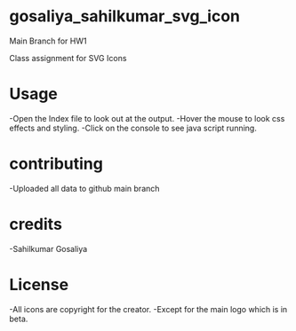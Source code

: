 # gosaliya_sahilkumar_svg_icon
Main Branch for HW1


Class assignment for SVG Icons 

# Usage
-Open the Index file to look out at the output.
-Hover the mouse to look css effects and styling.
-Click on the console to see java script running.



# contributing
-Uploaded all data to github main branch

# credits
-Sahilkumar Gosaliya

# License
-All icons are copyright for the creator.
-Except for the main logo which is in beta.